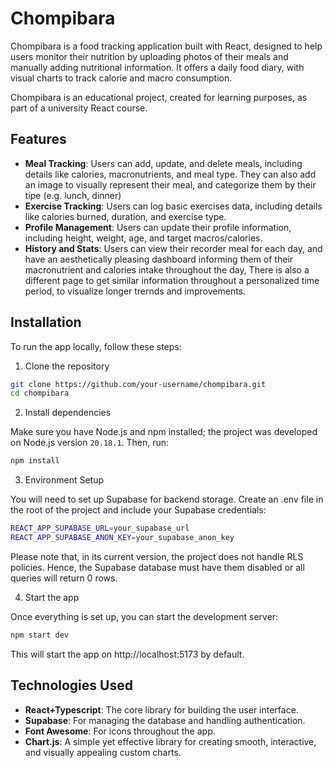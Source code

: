 # Chompibara

Chompibara is a food tracking application built with React, designed to help users monitor their nutrition by uploading photos of their meals and manually adding nutritional information. It offers a daily food diary, with visual charts to track calorie and macro consumption.

Chompibara is an educational project, created for learning purposes, as part of a university React course.

## Features

* **Meal Tracking**: Users can add, update, and delete meals, including details like calories, macronutrients, and meal type. They can also add an image to visually represent their meal, and categorize them by their tipe (e.g. lunch, dinner)
* **Exercise Tracking**: Users can log basic exercises data, including details like calories burned, duration, and exercise type.
* **Profile Management**: Users can update their profile information, including height, weight, age, and target macros/calories. 
* **History and Stats**: Users can view their recorder meal for each day, and have an aesthetically pleasing dashboard informing them of their macronutrient and calories intake throughout the day, There is also a different page to get similar information throughout a personalized time period, to visualize longer trernds and improvements.

## Installation

To run the app locally, follow these steps:

1. Clone the repository

```bash
git clone https://github.com/your-username/chompibara.git
cd chompibara
```

2. Install dependencies

Make sure you have Node.js and npm installed; the project was developed on Node.js version `20.18.1`. Then, run:

```bash
npm install
```

3. Environment Setup

You will need to set up Supabase for backend storage. Create an .env file in the root of the project and include your Supabase credentials:

```bash
REACT_APP_SUPABASE_URL=your_supabase_url
REACT_APP_SUPABASE_ANON_KEY=your_supabase_anon_key
```

Please note that, in its current version, the project does not handle RLS policies. Hence, the Supabase database must have them disabled or all queries will return 0 rows.

4. Start the app

Once everything is set up, you can start the development server:

```bash
npm start dev
```

This will start the app on http://localhost:5173 by default.

## Technologies Used

- **React+Typescript**: The core library for building the user interface.
- **Supabase**: For managing the database and handling authentication.
- **Font Awesome**: For icons throughout the app.
- **Chart.js**: A simple yet effective library for creating smooth, interactive, and visually appealing custom charts.
